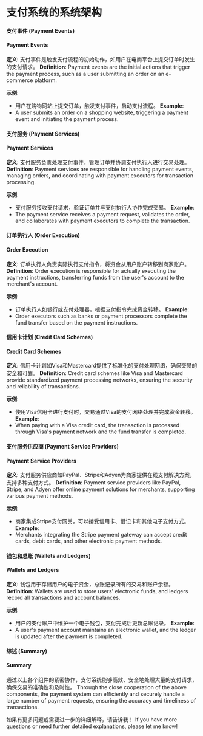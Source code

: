 # 支付系统的系统架构

#### 支付事件 (Payment Events)
#### Payment Events

**定义**: 支付事件是触发支付流程的初始动作，如用户在电商平台上提交订单时发生的支付请求。
**Definition**: Payment events are the initial actions that trigger the payment process, such as a user submitting an order on an e-commerce platform.

**示例**: 
- 用户在购物网站上提交订单，触发支付事件，启动支付流程。
**Example**:
- A user submits an order on a shopping website, triggering a payment event and initiating the payment process.

#### 支付服务 (Payment Services)
#### Payment Services

**定义**: 支付服务负责处理支付事件，管理订单并协调支付执行人进行交易处理。
**Definition**: Payment services are responsible for handling payment events, managing orders, and coordinating with payment executors for transaction processing.

**示例**: 
- 支付服务接收支付请求，验证订单并与支付执行人协作完成交易。
**Example**:
- The payment service receives a payment request, validates the order, and collaborates with payment executors to complete the transaction.

#### 订单执行人 (Order Execution)
#### Order Execution

**定义**: 订单执行人负责实际执行支付指令，将资金从用户账户转移到商家账户。
**Definition**: Order execution is responsible for actually executing the payment instructions, transferring funds from the user's account to the merchant's account.

**示例**: 
- 订单执行人如银行或支付处理器，根据支付指令完成资金转移。
**Example**:
- Order executors such as banks or payment processors complete the fund transfer based on the payment instructions.

#### 信用卡计划 (Credit Card Schemes)
#### Credit Card Schemes

**定义**: 信用卡计划如Visa和Mastercard提供了标准化的支付处理网络，确保交易的安全和可靠。
**Definition**: Credit card schemes like Visa and Mastercard provide standardized payment processing networks, ensuring the security and reliability of transactions.

**示例**: 
- 使用Visa信用卡进行支付时，交易通过Visa的支付网络处理并完成资金转移。
**Example**:
- When paying with a Visa credit card, the transaction is processed through Visa's payment network and the fund transfer is completed.

#### 支付服务供应商 (Payment Service Providers)
#### Payment Service Providers

**定义**: 支付服务供应商如PayPal、Stripe和Adyen为商家提供在线支付解决方案，支持多种支付方式。
**Definition**: Payment service providers like PayPal, Stripe, and Adyen offer online payment solutions for merchants, supporting various payment methods.

**示例**: 
- 商家集成Stripe支付网关，可以接受信用卡、借记卡和其他电子支付方式。
**Example**:
- Merchants integrating the Stripe payment gateway can accept credit cards, debit cards, and other electronic payment methods.

#### 钱包和总账 (Wallets and Ledgers)
#### Wallets and Ledgers

**定义**: 钱包用于存储用户的电子资金，总账记录所有的交易和账户余额。
**Definition**: Wallets are used to store users' electronic funds, and ledgers record all transactions and account balances.

**示例**: 
- 用户的支付账户中维护一个电子钱包，支付完成后更新总账记录。
**Example**:
- A user's payment account maintains an electronic wallet, and the ledger is updated after the payment is completed.

#### 综述 (Summary)
#### Summary

通过以上各个组件的紧密协作，支付系统能够高效、安全地处理大量的支付请求，确保交易的准确性和及时性。
Through the close cooperation of the above components, the payment system can efficiently and securely handle a large number of payment requests, ensuring the accuracy and timeliness of transactions.

如果有更多问题或需要进一步的详细解释，请告诉我！
If you have more questions or need further detailed explanations, please let me know!
